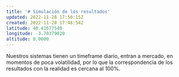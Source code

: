 ```yaml
---
title: '# Simulación de los resultados'
updated: 2022-11-28 17:50:15Z
created: 2022-11-28 17:48:54Z
latitude: 40.41677540
longitude: -3.70379020
altitude: 0.0000
---
```


Nuestros sistemas tienen un timeframe diario, entran a mercado, en momentos de poca volatilidad, por lo que la correspondencia de los resultados con la realidad es cercana al 100%.